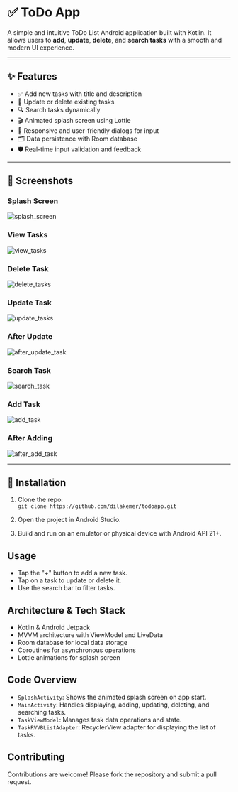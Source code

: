 # ✅ ToDo App

A simple and intuitive ToDo List Android application built with Kotlin. It allows users to **add**, **update**, **delete**, and **search tasks** with a smooth and modern UI experience.

---

## ✨ Features

- ✅ Add new tasks with title and description  
- 🔁 Update or delete existing tasks  
- 🔍 Search tasks dynamically  
- 🎬 Animated splash screen using Lottie  
- 🧾 Responsive and user-friendly dialogs for input  
- 🗂️ Data persistence with Room database  
- 🛡️ Real-time input validation and feedback  

---

## 📸 Screenshots

### Splash Screen  
![splash_screen](splash_screen.png)

### View Tasks  
![view_tasks](view_tasks.png)

### Delete Task  
![delete_tasks](after_delete_task.png)

### Update Task  
![update_tasks](update_task.png)

### After Update  
![after_update_task](after_update_task.png)

### Search Task  
![search_task](search_task.png)

### Add Task  
![add_task](add_task.png)

### After Adding  
![after_add_task](after_add_task.png)

---

## 🚀 Installation

1. Clone the repo:  
   `git clone https://github.com/dilakemer/todoapp.git`

2. Open the project in Android Studio.

3. Build and run on an emulator or physical device with Android API 21+.

## Usage

- Tap the "+" button to add a new task.
- Tap on a task to update or delete it.
- Use the search bar to filter tasks.

## Architecture & Tech Stack

- Kotlin & Android Jetpack
- MVVM architecture with ViewModel and LiveData
- Room database for local data storage
- Coroutines for asynchronous operations
- Lottie animations for splash screen

## Code Overview

- `SplashActivity`: Shows the animated splash screen on app start.
- `MainActivity`: Handles displaying, adding, updating, deleting, and searching tasks.
- `TaskViewModel`: Manages task data operations and state.
- `TaskRVVBListAdapter`: RecyclerView adapter for displaying the list of tasks.

## Contributing

Contributions are welcome! Please fork the repository and submit a pull request.


